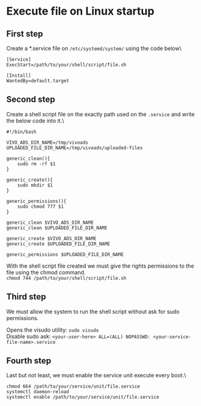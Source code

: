 # Execute file on Linux startup

## First step
Create a *.service file on ```/etc/systemd/system/``` using the code below\
```
[Service]
ExecStart=/path/to/your/shell/script/file.sh

[Install]
WantedBy=default.target
``` 
## Second step
Create a shell script file on the exactly path used on the ```.service``` and write the below code into it.\

```
#!/bin/bash

VIVO_ADS_DIR_NAME=/tmp/vivoads
UPLOADED_FILE_DIR_NAME=/tmp/vivoads/uploaded-files
 
generic_clean(){
    sudo rm -rf $1
}

generic_create(){
    sudo mkdir $1
}

generic_permissions(){
    sudo chmod 777 $1
}

generic_clean $VIVO_ADS_DIR_NAME
generic_clean $UPLOADED_FILE_DIR_NAME

generic_create $VIVO_ADS_DIR_NAME
generic_create $UPLOADED_FILE_DIR_NAME

generic_permissions $UPLOADED_FILE_DIR_NAME
```

With the shell script file created we must give the rights permissions to the file using the chmod command. \
```chmod 744 /path/to/your/shell/script/file.sh```

## Third step
We must allow the system to run the shell script without ask for sudo permissions.

Opens the visudo utility:
```sudo visudo```\
Disable sudo ask: ```<your-user-here> ALL=(ALL) NOPASSWD: <your-service-file-name>.service```


## Fourth step
Last but not least, we must enable the service unit execute every boot.\
```
chmod 664 /path/to/your/service/unit/file.service
systemctl daemon-reload
systemctl enable /path/to/your/service/unit/file.service
```
